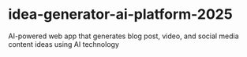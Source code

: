# idea-generator-ai-platform-2025
AI-powered web app that generates blog post, video, and social media content ideas using AI technology
